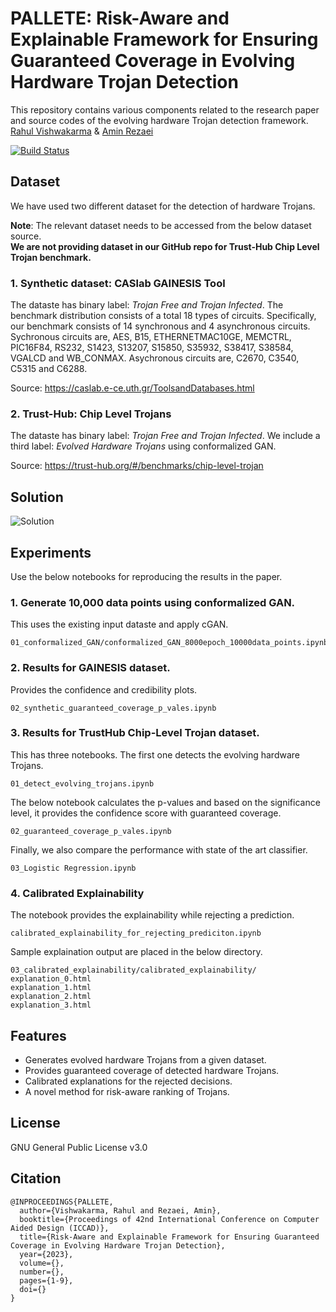 # PALLETE: Risk-Aware and Explainable Framework for Ensuring Guaranteed Coverage in Evolving Hardware Trojan Detection
This repository contains various components related to the research paper and source codes of the evolving hardware Trojan detection framework.  </br>
[Rahul Vishwakarma](https://github.com/rahvis) & [Amin Rezaei](https://github.com/r3zaei) </br>

[![Build Status](https://travis-ci.org/joemccann/dillinger.svg?branch=master)](https://travis-ci.org/joemccann/dillinger)

## Dataset 
We have used two different dataset for the detection of hardware Trojans. 

**Note**: The relevant dataset needs to be accessed from the below dataset source. <br>
**We are not providing dataset in our GitHub repo for Trust-Hub Chip Level Trojan benchmark.**  

### 1. Synthetic dataset: CASlab GAINESIS Tool
The dataste has binary label: _Trojan Free and Trojan Infected_. The benchmark distribution consists of a total 18 types of circuits. Specifically, our benchmark consists of 14 synchronous and 4 asynchronous circuits. Sychronous circuits are, AES, B15, ETHERNETMAC10GE, MEMCTRL, PIC16F84, RS232, S1423, S13207, S15850, S35932, S38417, S38584, VGALCD and WB_CONMAX. Asychronous circuits are, C2670, C3540, C5315 and C6288.

Source: https://caslab.e-ce.uth.gr/ToolsandDatabases.html

### 2. Trust-Hub:  Chip Level Trojans 
The dataste has binary label: _Trojan Free and Trojan Infected_. We include a third label: _Evolved Hardware Trojans_ using conformalized GAN. 

Source: https://trust-hub.org/#/benchmarks/chip-level-trojan

## Solution 
![Solution](https://github.com/cars-lab-repo/PALETTE/assets/64368687/db8b0d56-426e-45d9-bed7-0b84d175433a)

## Experiments
Use the below notebooks for reproducing the results in the paper. 

### 1. Generate 10,000 data points using conformalized GAN. 
This uses the existing input dataste and apply cGAN. 
```
01_conformalized_GAN/conformalized_GAN_8000epoch_10000data_points.ipynb
```

### 2. Results for GAINESIS dataset.
Provides the confidence and credibility plots.
```
02_synthetic_guaranteed_coverage_p_vales.ipynb
```

### 3. Results for TrustHub Chip-Level Trojan dataset.
This has three notebooks. The first one detects the evolving hardware Trojans. 
```
01_detect_evolving_trojans.ipynb
```
The below notebook calculates the p-values and based on the significance level, it provides the confidence score with guaranteed coverage. 
```
02_guaranteed_coverage_p_vales.ipynb
```
Finally, we also compare the performance with state of the art classifier. 
```
03_Logistic Regression.ipynb
```

### 4. Calibrated Explainability 
The notebook provides the explainability while rejecting a prediction. 
```
calibrated_explainability_for_rejecting_prediciton.ipynb
```
Sample explaination output are placed in the below directory. 
```
03_calibrated_explainability/calibrated_explainability/
explanation_0.html
explanation_1.html
explanation_2.html
explanation_3.html
```

## Features
- Generates evolved hardware Trojans from a given dataset.
- Provides guaranteed coverage of detected hardware Trojans.
- Calibrated explanations for the rejected decisions. 
- A novel method for risk-aware ranking of Trojans.

## License
GNU General Public License v3.0

## Citation
```
@INPROCEEDINGS{PALLETE,
  author={Vishwakarma, Rahul and Rezaei, Amin},
  booktitle={Proceedings of 42nd International Conference on Computer Aided Design (ICCAD)}, 
  title={Risk-Aware and Explainable Framework for Ensuring Guaranteed Coverage in Evolving Hardware Trojan Detection}, 
  year={2023},
  volume={},
  number={},
  pages={1-9},
  doi={}
}

